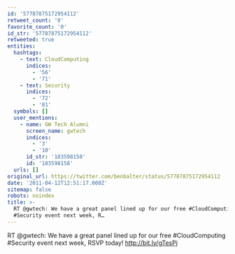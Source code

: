```yaml
---
id: '57787875172954112'
retweet_count: '0'
favorite_count: '0'
id_str: '57787875172954112'
retweeted: true
entities:
  hashtags:
    - text: CloudComputing
      indices:
        - '56'
        - '71'
    - text: Security
      indices:
        - '72'
        - '81'
  symbols: []
  user_mentions:
    - name: GW Tech Alumni
      screen_name: gwtech
      indices:
        - '3'
        - '10'
      id_str: '183598158'
      id: '183598158'
  urls: []
original_url: https://twitter.com/benbalter/status/57787875172954112
date: '2011-04-12T12:51:17.000Z'
sitemap: false
robots: noindex
title: >-
  RT @gwtech: We have a great panel lined up for our free #CloudComputing
  #Security event next week, R…
---
```


RT @gwtech: We have a great panel lined up for our free #CloudComputing #Security event next week, RSVP today! http://bit.ly/gTesPj